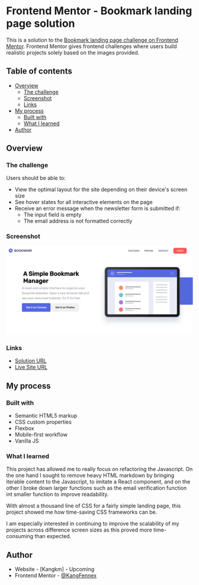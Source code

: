 # Frontend Mentor - Bookmark landing page solution

This is a solution to the [Bookmark landing page challenge on Frontend Mentor](https://www.frontendmentor.io/challenges/bookmark-landing-page-5d0b588a9edda32581d29158). Frontend Mentor gives frontend challenges where users build realistic projects solely based on the images provided.

## Table of contents

- [Overview](#overview)
  - [The challenge](#the-challenge)
  - [Screenshot](#screenshot)
  - [Links](#links)
- [My process](#my-process)
  - [Built with](#built-with)
  - [What I learned](#what-i-learned)
- [Author](#author)

## Overview

### The challenge

Users should be able to:

- View the optimal layout for the site depending on their device's screen size
- See hover states for all interactive elements on the page
- Receive an error message when the newsletter form is submitted if:
  - The input field is empty
  - The email address is not formatted correctly

### Screenshot

![](./screenshot.png)

### Links

- [Solution URL](https://www.frontendmentor.io/solutions/bookmark-landing-page-ix1QYeOUIB)
- [Live Site URL](https://app.netlify.com/sites/bookmark-landing-page-femk/overview)

## My process

### Built with

- Semantic HTML5 markup
- CSS custom properties
- Flexbox
- Mobile-first workflow
- Vanilla JS

### What I learned

This project has allowed me to really focus on refactoring the Javascript. On the one hand I sought to remove heavy HTML markdown by bringing iterable content to the Javascript, to imitate a React component, and on the other I broke down larger functions such as the email verification function int smaller function to improve readability.

With almost a thousand line of CSS for a fairly simple landing page, this project showed me how time-saving CSS frameworks can be.

I am especially interested in continuing to improve the scalability of my projects across difference screen sizes as this proved more time-consuming than expected.

## Author

- Website - [Kangkm] - Upcoming
- Frontend Mentor - [@KangFennex](https://www.frontendmentor.io/profile/KangFennex)
